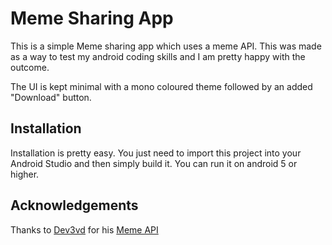 
# Meme Sharing App

This is a simple Meme sharing app which uses a meme API. This was made as a way to test my android coding skills and I am pretty happy with the outcome.
  
The UI is kept minimal with a mono coloured theme followed by an added "Download" button.

## Installation

Installation is pretty easy. 
You just need to import this project into your Android Studio and then simply build it.
You can run it on android 5 or higher.

    
## Acknowledgements

Thanks to [Dev3vd](https://github.com/D3vd) for his [Meme API](https://github.com/D3vd/Meme_Api)
